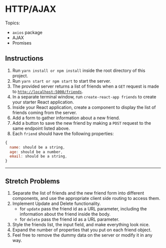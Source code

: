 # HTTP/AJAX

Topics:

* `axios` package
* AJAX
* Promises

## Instructions

1. Run `yarn install or npm install` inside the root directory of this project.
2. Run `yarn start or npm start` to start the server.
3. The provided server returns a list of friends when a `GET` request is made to [`http://localhost:5000/friends`](http://localhost:5000/friends).
4. In a separate terminal window, run `create-react-app friends` to create your starter React application.
5. Inside your React application, create a component to display the list of friends coming from the server.
6. Add a form to gather information about a new friend.
7. Add a button to save the new friend by making a `POST` request to the same endpoint listed above.
7. Each `friend` should have the following properties:

```js
{
  name: should be a string,
  age: should be a number,
  email: should be a string,
}
```

***

## Stretch Problems

1. Separate the list of friends and the new friend form into different components, and use the appropriate client side routing to access them.
2. Implement Update and Delete functionality.
    - for `update` pass the friend id as a URL parameter, including the information about the friend inside the body.
    - for `delete` pass the friend id as a URL parameter.
3. Style the friends list, the input field, and make everything look nice.
4. Expand the number of properties that you put on each friend object.
5. Feel free to remove the dummy data on the server or modify it in any way.
